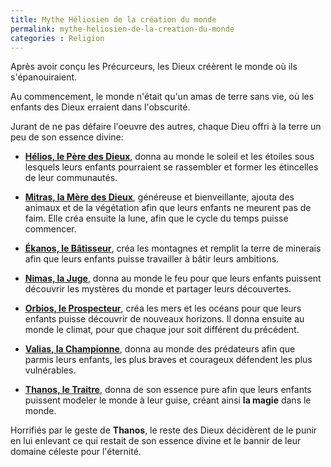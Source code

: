 ```yaml
---
title: Mythe Héliosien de la création du monde
permalink: mythe-heliosien-de-la-creation-du-monde
categories : Religion
---
```


Après avoir conçu les Précurceurs, les Dieux créèrent le monde où ils s'épanouiraient.

Au commencement, le monde n'était qu'un amas de terre sans vie, où les enfants des Dieux erraient dans l'obscurité.

Jurant de ne pas défaire l'oeuvre des autres, chaque Dieu offri à la terre un peu de son essence divine:

- **[Hélios, le Père des Dieux](#)**, donna au monde le soleil et les étoiles sous lesquels leurs enfants pourraient se rassembler et former les étincelles de leur communautés.

- **[Mitras, la Mère des Dieux](#)**, généreuse et bienveillante, ajouta des animaux et de la végétation afin que leurs enfants ne meurent pas de faim. Elle créa ensuite la lune, afin que le cycle du temps puisse commencer.

- **[Ékanos, le Bâtisseur](#)**, créa les montagnes et remplit la terre de minerais afin que leurs enfants puisse travailler à bâtir leurs ambitions.

- **[Nimas, la Juge](#)**, donna au monde le feu pour que leurs enfants puissent découvrir les mystères du monde et partager leurs découvertes.

- **[Orbios, le Prospecteur](#)**, créa les mers et les océans pour que leurs enfants puisse découvrir de nouveaux horizons. Il donna ensuite au monde le climat, pour que chaque jour soit différent du précédent.

- **[Valias, la Championne](#)**, donna au monde des prédateurs afin que parmis leurs enfants, les plus braves et courageux défendent les plus vulnérables.

- **[Thanos, le Traitre](#)**, donna de son essence pure afin que leurs enfants puissent modeler le monde à leur guise, créant ainsi **la magie** dans le monde.

Horrifiés par le geste de **Thanos**, le reste des Dieux décidèrent de le punir en lui enlevant ce qui restait de son essence divine et le bannir de leur domaine céleste pour l'éternité.

